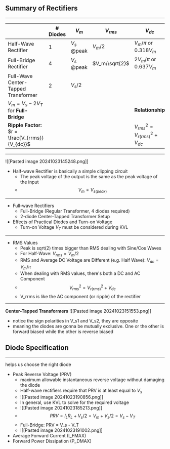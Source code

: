 ## Summary of Rectifiers
---

|                                                  | # Diodes | $V_m$       | $V_{rms}$      | $V_{dc}$                            | $V_{r(rms)}$ | percent ripple |
| ------------------------------------------------ | -------- | ----------- | -------------- | ----------------------------------- | ------------ | -------------- |
| Half-Wave Rectifier                              | 1        | $V_s$ @peak | $V_m$/2        | $V_m/\pi$ or $0.318 V_m$            | $0.386 V_m$  | 121%           |
| Full-Bridge Rectifier                            | 4        | $V_s$ @peak | $V_m/\sqrt{2}$ | $2 V_m/\pi$ or $0.637 V_m$          | $0.308 V_m$  | 48%            |
| Full-Wave Center-Tapped Transformer              | 2        | $V_s/2$     |                |                                     |              |                |
| $V_m = V_s - 2 V_T$ for **Full-Bridge**          |          |             |                | **Relationship**                    |              |                |
| **Ripple Factor:** $r = \frac{V_{rrms}}{V_{dc}}$ |          |             |                | $V_{rms}^2 = V_{r(rms)}^2 + V_{dc}$ |              |                |

---
![[Pasted image 20241023145248.png]]
- Half-wave Rectifier is basically a simple clipping circuit
	- The peak voltage of the output is the same as the peak voltage of the input
	- $$V_m = V_{s(peak)}$$
---
- Full-wave Rectifiers
	- Full-Bridge (Regular Transformer, 4 diodes required)
	- 2-diode Center-Tapped Transformer Setup
- Effects of Practical Diodes and Turn-on Voltage
	- Turn-on Voltage $V_T$ must be considered during KVL
---
* RMS Values
	* Peak is sqrt(2) times bigger than RMS dealing with Sine/Cos Waves
	* For Half-Wave: $V_{rms} = V_m / 2$
	* RMS and Average DC Voltage are Different (e.g. Half Wave): $V_{dc} = V_m / \pi$
	* When dealing with RMS values, there's both a DC and AC Component
	* $$V_{rms}^2 = V_{r(rms)}^2 + V_{dc}$$
	* V_rrms is like the AC component (or ripple) of the rectifier
---
**Center-Tapped Transformers**
![[Pasted image 20241023151553.png]]
* notice the sign polarities in V_s1 and V_s2, they are opposite
* meaning the diodes are gonna be mutually exclusive. One or the other is forward biased while the other is reverse biased

## Diode Specification
---
helps us choose the right diode
- Peak Reverse Voltage (PRV)
	- maximum allowable instantaneous reverse voltage without damaging the diode
	- Half-wave rectifiers require that PRV is at least equal to $V_s$
	- ![[Pasted image 20241023190856.png]]
	- In general, use KVL to solve for the required voltage
	- ![[Pasted image 20241023185213.png]]
	- $$PRV = I_L R_L + V_s / 2 = V_m + V_s / 2 = V_s - V_T$$
	- Full-Bridge: PRV = V_s - V_T
	- ![[Pasted image 20241023191002.png]]
- Average Forward Current (I_FMAX)
- Forward Power Dissipation (P_DMAX)
